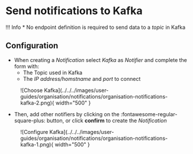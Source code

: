 # Send notifications to Kafka

!!! Info
    * No endpoint definition is required to send data to a *topic* in Kafka


## Configuration

* When creating a *Notification* select *Kafka* as *Notifier* and complete the form with: 
  * The Topic used in Kafka
  * The *IP address/homstname* and *port* to connect

<figure markdown>
  ![Choose Kafka](../../../images/user-guides/organisation/notifications/organisation-notifications-kafka-2.png){ width="500" }
</figure>


* Then, add other notifiers by clicking on the :fontawesome-regular-square-plus: button, or click **confirm** to create the *Notification*

<figure markdown>
  ![Configure Kafka](../../../images/user-guides/organisation/notifications/organisation-notifications-kafka-1.png){ width="500" }
</figure>
